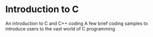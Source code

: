 # Introduction to C
An introduction to C and C++ coding
A few brief coding samples to introduce users to the vast world of C programming
